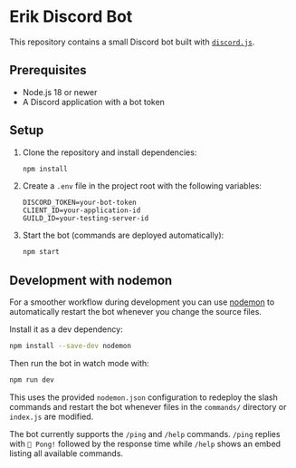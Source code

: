 # Erik Discord Bot

This repository contains a small Discord bot built with [`discord.js`](https://discord.js.org/).

## Prerequisites

- Node.js 18 or newer
- A Discord application with a bot token

## Setup

1. Clone the repository and install dependencies:
   ```bash
   npm install
   ```
2. Create a `.env` file in the project root with the following variables:
   ```env
   DISCORD_TOKEN=your-bot-token
   CLIENT_ID=your-application-id
   GUILD_ID=your-testing-server-id
   ```
3. Start the bot (commands are deployed automatically):
   ```bash
   npm start
   ```

## Development with nodemon

For a smoother workflow during development you can use
[nodemon](https://github.com/remy/nodemon) to automatically restart the bot
whenever you change the source files.

Install it as a dev dependency:

```bash
npm install --save-dev nodemon
```

Then run the bot in watch mode with:

```bash
npm run dev
```

This uses the provided `nodemon.json` configuration to redeploy the slash
commands and restart the bot whenever files in the `commands/` directory or
`index.js` are modified.

The bot currently supports the `/ping` and `/help` commands. `/ping` replies
with `🏓 Pong!` followed by the response time while `/help` shows an
embed listing all available commands.
